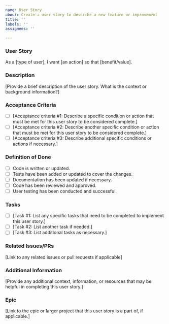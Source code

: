 ```yaml
---
name: User Story
about: Create a user story to describe a new feature or improvement
title: ''
labels: ''
assignees: ''

---
```


### User Story

As a [type of user], I want [an action] so that [benefit/value].

### Description

[Provide a brief description of the user story. What is the context or background information?]

### Acceptance Criteria

- [ ] [Acceptance criteria #1: Describe a specific condition or action that must be met for this user story to be considered complete.]
- [ ] [Acceptance criteria #2: Describe another specific condition or action that must be met for this user story to be considered complete.]
- [ ] [Acceptance criteria #3: Describe additional specific conditions or actions if necessary.]

### Definition of Done

- [ ] Code is written or updated.
- [ ] Tests have been added or updated to cover the changes.
- [ ] Documentation has been updated if necessary.
- [ ] Code has been reviewed and approved.
- [ ] User testing has been conducted and successful.

### Tasks

- [ ] [Task #1: List any specific tasks that need to be completed to implement this user story.]
- [ ] [Task #2: List another task if needed.]
- [ ] [Task #3: List additional tasks as necessary.]

### Related Issues/PRs

[Link to any related issues or pull requests if applicable]

### Additional Information

[Provide any additional context, information, or resources that may be helpful in completing this user story.]

### Epic

[Link to the epic or larger project that this user story is a part of, if applicable.]
